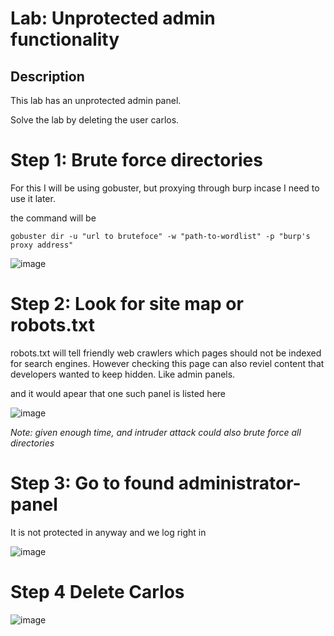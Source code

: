 # Lab: Unprotected admin functionality

## Description

 This lab has an unprotected admin panel.

Solve the lab by deleting the user carlos. 

# Step 1: Brute force directories

For this I will be using gobuster, but proxying through burp incase I need to use it later.

the command will be 

```
gobuster dir -u "url to brutefoce" -w "path-to-wordlist" -p "burp's proxy address"
```

![image](https://user-images.githubusercontent.com/83407557/171257740-ffec71d0-7720-4e77-975b-92b26a2b430c.png)

# Step 2: Look for site map or robots.txt

robots.txt will tell friendly web crawlers which pages should not be indexed for search engines. However checking this page can also reviel content that developers wanted to keep hidden. Like admin panels.

and it would apear that one such panel is listed here

![image](https://user-images.githubusercontent.com/83407557/171258162-c699f281-8a3b-40d2-b45f-42a122316228.png)

*Note: given enough time, and intruder attack could also brute force all directories*

# Step 3: Go to found administrator-panel

It is not protected in anyway and we log right in

![image](https://user-images.githubusercontent.com/83407557/171258305-987f3f9e-c5b6-4ba0-948d-b2a3028e9b1c.png)

# Step 4 Delete Carlos

![image](https://user-images.githubusercontent.com/83407557/171258469-74e39ab8-5a86-4876-9b0f-2fc1647d1b4e.png)


